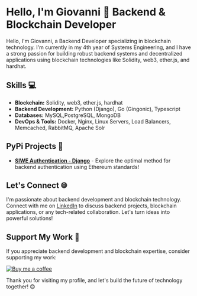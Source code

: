 # Hello, I'm Giovanni 👋 Backend & Blockchain Developer 

Hello, I'm Giovanni, a Backend Developer specializing in blockchain technology. I'm currently in my 4th year of Systems Engineering, and I have a strong passion for building robust backend systems and decentralized applications using blockchain technologies like Solidity, web3, ether.js, and hardhat.

## Skills 💻

- **Blockchain:** Solidity, web3, ether.js, hardhat
- **Backend Development:** Python (Django), Go (Gingonic), Typescript
- **Databases:** MySQL,PostgreSQL, MongoDB
- **DevOps & Tools:** Docker, Nginx, Linux Servers, Load Balancers, Memcached, RabbitMQ, Apache Solr

## PyPi Projects 🐍

- [**SIWE Authentication - Django**](https://pypi.org/project/siwe-auth-django/) - Explore the optimal method for backend authentication using Ethereum standards!

<!--
## Work Experience 🚀

### Full Stack Developer - Scalar (Current)

- Leveraging React and Django for scalable applications, with a focus on backend architecture.
- Active participant in agile development processes and code reviews for maintainable codebases.
- Contributing to the development of efficient business and startup valuation solutions.

### Full Stack Developer - Freelance at IT Virtuous

- Leading backend development and technological implementations for clients.
- Managing Linux server deployments and optimizing performance.
- Utilizing React Next.js & Python Django for full-stack solutions with a strong backend focus.
-->

## Let's Connect 🌐

I'm passionate about backend development and blockchain technology. Connect with me on [LinkedIn](https://www.linkedin.com/in/giovaborgogno/) to discuss backend projects, blockchain applications, or any tech-related collaboration. Let's turn ideas into powerful solutions!

## Support My Work 🌟

If you appreciate backend development and blockchain expertise, consider supporting my work:

[![Buy me a coffee](https://www.buymeacoffee.com/assets/img/custom_images/orange_img.png)](https://www.buymeacoffee.com/yourusername)

Thank you for visiting my profile, and let's build the future of technology together! 😊


<!--
**giovaborgogno/giovaborgogno** is a ✨ _special_ ✨ repository because its `README.md` (this file) appears on your GitHub profile.

Here are some ideas to get you started:

- 🔭 I’m currently working on ...
- 🌱 I’m currently learning ...
- 👯 I’m looking to collaborate on ...
- 🤔 I’m looking for help with ...
- 💬 Ask me about ...
- 📫 How to reach me: ...
- 😄 Pronouns: ...
- ⚡ Fun fact: ...
-->
